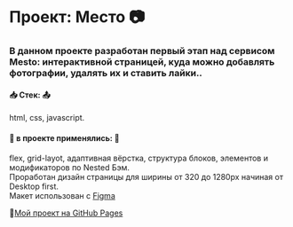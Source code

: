 # Проект: Место :camera:

### В данном проекте разработан первый этап над сервисом Mesto: интерактивной страницей, куда можно добавлять фотографии, удалять их и ставить лайки..
#### :inbox_tray: __Стек:__ :outbox_tray:
html, css, javascript.
#### :pushpin: __в проекте применялись:__ :pushpin:
flex, grid-layot, адаптивная вёрстка, структура блоков, элементов и модификаторов по Nested Бэм.  
Проработан дизайн страницы для ширины от 320 до 1280px начиная от Desktop first.   
Макет использован с [Figma](https://www.figma.com/file/2cn9N9jSkmxD84oJik7xL7/JavaScript.-Sprint-4?node-id=0%3A1)

:open_file_folder:[Мой проект на GitHub Pages](https://ryzhukigor.github.io/mesto/)